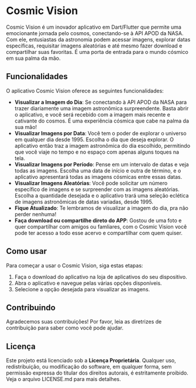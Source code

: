 # Cosmic Vision

Cosmic Vision é um inovador aplicativo em Dart/Flutter que permite uma emocionante jornada pelo cosmos, conectando-se à API APOD da NASA. Com ele, entusiastas da astronomia podem acessar imagens, explorar datas específicas, requisitar imagens aleatórias e até mesmo fazer download e compartilhar suas favoritas. É uma porta de entrada para o mundo cósmico em sua palma da mão.

## Funcionalidades

O aplicativo Cosmic Vision oferece as seguintes funcionalidades:

- **Visualizar a Imagem do Dia**: Se conectando à API APOD da NASA para trazer diariamente uma imagem astronômica surpreendente. Basta abrir o aplicativo, e você será recebido com a imagem mais recente e cativante do cosmos. É uma experiência cósmica que cabe na palma da sua mão!
- **Visualizar Imagens por Data**: Você tem o poder de explorar o universo em qualquer dia desde 1995. Escolha o dia que deseja explorar. O aplicativo então traz a imagem astronômica do dia escolhido, permitindo que você viaje no tempo e no espaço com apenas alguns toques na tela.
- **Visualizar Imagens por Período**: Pense em um intervalo de datas e veja todas as imagens. Escolha uma data de início e outra de término, e o aplicativo apresentará todas as imagens cósmicas entre essas datas.
- **Visualizar Imagens Aleatórias**: Você pode solicitar um número específico de imagens e se surpreender com as imagens aleatórias. Escolha a quantidade desejada e o aplicativo trará uma seleção eclética de imagens astronômicas de datas variadas, desde 1995.
- **Fique Atualizado**: Te lembramos de visualizar a imagem do dia, pra não perder nenhuma!
- **Faça download ou compartilhe direto do APP**: Gostou de uma foto e quer compartilhar com amigos ou famliares, com o Cosmic Vision você pode ter acesso a todo esse acervo e compartilhar com quem quiser.

## Como usar

Para começar a usar o Cosmic Vision, siga estas etapas:

1. Faça o download do aplicativo na loja de aplicativos do seu dispositivo.
2. Abra o aplicativo e navegue pelas várias opções disponíveis.
3. Selecione a opção desejada para visualizar as imagens.

## Contribuindo

Agradecemos suas contribuições! Por favor, leia as diretrizes de contribuição para saber como você pode ajudar.

## Licença

Este projeto está licenciado sob a **Licença Proprietária**. Qualquer uso, redistribuição, ou modificação do software, em qualquer forma, sem permissão expressa do titular dos direitos autorais, é estritamente proibido. Veja o arquivo LICENSE.md para mais detalhes.
